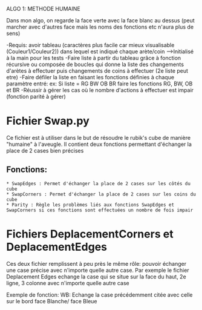 ALGO 1: METHODE HUMAINE

Dans mon algo, on regarde la face verte avec la face blanc au dessus (peut marcher avec d'autres face mais les noms des fonctions etc n'aura plus de sens)

-Requis: avoir tableau (caractères plus facile car mieux visualisable (Couleur1/Couleur2)) dans lequel est indiqué chaque arète/coin
-->Initialisé à la main pour les tests
-Faire liste à partir du tableau grâce à fonction récursive ou composée de boucles qui donne la liste des changements d'arètes à effectuer puis changements de coins à effectuer (2e liste peut etre)
-Faire défiler la liste en faisant les fonctions définies à chaque paramètre entré: ex: Si liste = RG BW OB BR faire les fonctions RG, BW, OB et BR
-Réussir à gérer les cas où le nombre d'actions à effectuer est impair (fonction parité à gérer)



# Fichier Swap.py

Ce fichier est à utiliser dans le but de résoudre le rubik's cube de manière "humaine" à l'aveugle.
Il contient deux fonctions permettant d'échanger la place de 2 cases bien précises

Fonctions:
-

    * SwapEdges : Permet d'échanger la place de 2 cases sur les côtés du cube
    * SwapCorners : Permet d'échanger la place de 2 cases sur les coins du cube
    * Parity : Règle les problèmes liés aux fonctions SwapEdges et SwapCorners si ces fonctions sont effectuées un nombre de fois impair

# Fichiers DeplacementCorners et DeplacementEdges

Ces deux fichier remplissent à peu près le même rôle: pouvoir échanger une case précise avec n'importe quelle autre case. 
Par exemple le fichier Deplacement Edges echange la case qui se situe sur la face du haut, 2e ligne, 3 colonne avec n'importe quelle autre case

Exemple de fonction: WB: Echange la case précédemment citée avec celle sur le bord face Blanche/ face Bleue 